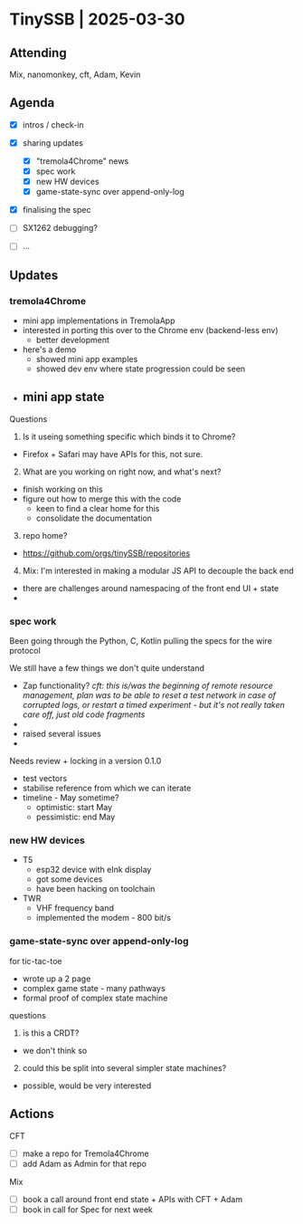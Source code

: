 # TinySSB | 2025-03-30

## Attending

Mix, nanomonkey, cft, Adam, Kevin

## Agenda

- [x] intros / check-in
- [x] sharing updates
  - [x] "tremola4Chrome" news
  - [x] spec work
  - [x] new HW devices
  - [x] game-state-sync over append-only-log
- [x] finalising the spec
- [ ] SX1262 debugging?
- [ ] ...


## Updates

### tremola4Chrome

- mini app implementations in TremolaApp
- interested in porting this over to the Chrome env (backend-less env)
  - better development
- here's a demo
  - showed mini app examples
  - showed dev env where state progression could be seen
- mini app state
  - 


Questions
1. Is it useing something specific which binds it to Chrome?
  - Firefox + Safari may have APIs for this, not sure.
2. What are you working on right now, and what's next?
  - finish working on this
  - figure out how to merge this with the code 
    - keen to find a clear home for this
    - consolidate the documentation
3. repo home?
  - https://github.com/orgs/tinySSB/repositories
4. Mix: I'm interested in making a modular JS API to decouple the back end
  - there are challenges around namespacing of the front end UI + state
  - 


### spec work

Been going through the Python, C, Kotlin pulling the specs for the wire protocol

We still have a few things we don't quite understand
- Zap functionality? _cft: this is/was the beginning of remote resource management, plan was to be able to reset a test network in case of corrupted logs, or restart a timed experiment - but it's not really taken care off, just old code fragments_
- 
- raised several issues
- 

Needs review + locking in a version 0.1.0
- test vectors
- stabilise reference from which we can iterate
- timeline - May sometime?
    - optimistic: start May
    - pessimistic: end May


### new HW devices

- T5
  - esp32 device with eInk display
  - got some devices
  - have been hacking on toolchain
- TWR
  - VHF frequency band
  - implemented the modem - 800 bit/s

### game-state-sync over append-only-log

for tic-tac-toe
- wrote up a 2 page
- complex game state - many pathways
- formal proof of complex state machine

questions
1. is this a CRDT?
  - we don't think so
2. could this be split into several simpler state machines?
  - possible, would be very interested




## Actions

CFT
- [ ] make a repo for Tremola4Chrome
- [ ] add Adam as Admin for that repo

Mix
- [ ] book a call around front end state + APIs with CFT + Adam
- [ ] book in call for Spec for next week

